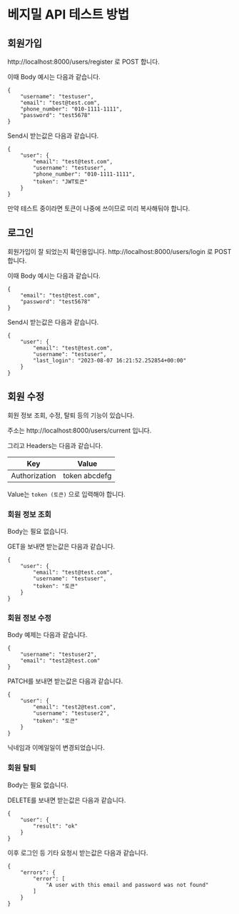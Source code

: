 # 베지밀 API 테스트 방법
## 회원가입
http://localhost:8000/users/register 로 POST 합니다.

이때 Body 예시는 다음과 같습니다.


```
{
    "username": "testuser",
    "email": "test@test.com",
    "phone_number": "010-1111-1111",
    "password": "test5678"
}
```
Send시 받는값은 다음과 같습니다.

```
{
    "user": {
        "email": "test@test.com",
        "username": "testuser",
        "phone_number": "010-1111-1111",
        "token": "JWT토큰"
    }
}
```
만약 테스트 중이라면 토큰이 나중에 쓰이므로 미리 복사해둬야 합니다.

## 로그인
회원가입이 잘 되었는지 확인용입니다.
http://localhost:8000/users/login 로 POST 합니다.

이때 Body 예시는 다음과 같습니다.


```
{
    "email": "test@test.com",
    "password": "test5678"
}
```
Send시 받는값은 다음과 같습니다.
```
{
    "user": {
        "email": "test@test.com",
        "username": "testuser",
        "last_login": "2023-08-07 16:21:52.252854+00:00"
    }
}
```


## 회원 수정
회원 정보 조회, 수정, 탈퇴 등의 기능이 있습니다.

주소는 http://localhost:8000/users/current 입니다.

그리고 Headers는 다음과 같습니다.


| Key | Value |
| --- | --- |
| Authorization | token abcdefg|

Value는 `token (토큰)` 으로 입력해야 합니다.

### 회원 정보 조회
Body는 필요 없습니다.

GET을 보내면 받는값은 다음과 같습니다.


```
{
    "user": {
        "email": "test@test.com",
        "username": "testuser",
        "token": "토큰"
    }
}
```

### 회원 정보 수정
Body 예제는 다음과 같습니다.

```
{
    "username": "testuser2",
    "email": "test2@test.com"
}
```
PATCH를 보내면 받는값은 다음과 같습니다.

```
{
    "user": {
        "email": "test2@test.com",
        "username": "testuser2",
        "token": "토큰"
    }
}
```
닉네임과 이메일일이 변경되었습니다.

### 회원 탈퇴

Body는 필요 없습니다.

DELETE를 보내면 받는값은 다음과 같습니다.


```
{
    "user": {
        "result": "ok"
    }
}
```
이후 로그인 등 기타 요청시 받는값은 다음과 같습니다.


```
{
    "errors": {
        "error": [
            "A user with this email and password was not found"
        ]
    }
}
```
